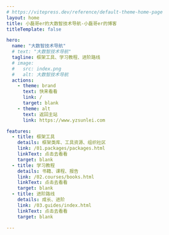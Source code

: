 ```yaml
---
# https://vitepress.dev/reference/default-theme-home-page
layout: home
title: 小磊哥er的大数智技术导航-小磊哥er的博客
titleTemplate: false

hero:
  name: "大数智技术导航"
  # text: "大数智技术导航"
  tagline: 框架工具、学习教程、进阶路线
  # image:
  #   src: index.png
  #   alt: 大数智技术导航
  actions:
    - theme: brand
      text: 快来看看
      link: /
      target: blank
    - theme: alt
      text: 返回主站
      link: https://www.yzsunlei.com

features:
  - title: 框架工具
    details: 框架类库、工具资源、组织社区
    link: /01.packages/packages.html
    linkText: 点击去看看
    target: blank
  - title: 学习教程
    details: 书籍、课程、报告
    link: /02.courses/books.html
    linkText: 点击去看看
    target: blank
  - title: 进阶路线
    details: 成长、进阶
    link: /03.guides/index.html
    linkText: 点击去看看
    target: blank

---
```


